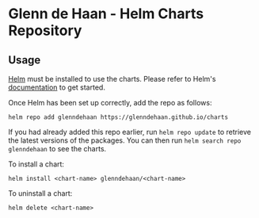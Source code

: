 # Glenn de Haan - Helm Charts Repository

## Usage

[Helm](https://helm.sh) must be installed to use the charts.
Please refer to Helm's [documentation](https://helm.sh/docs) to get started.

Once Helm has been set up correctly, add the repo as follows:

```shell
helm repo add glenndehaan https://glenndehaan.github.io/charts
```

If you had already added this repo earlier, run `helm repo update` to retrieve the latest versions of the packages.
You can then run `helm search repo glenndehaan` to see the charts.

To install a chart:
```shell
helm install <chart-name> glenndehaan/<chart-name>
```

To uninstall a chart:
```shell
helm delete <chart-name>
```
